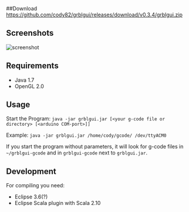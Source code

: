 ##Download
https://github.com/cody82/grblgui/releases/download/v0.3.4/grblgui.zip

## Screenshots
![screenshot](https://github.com/cody82/grblgui/raw/master/grblgui.jpg)

## Requirements
* Java 1.7
* OpenGL 2.0

## Usage
Start the Program: `java -jar grblgui.jar [<your g-code file or directory> [<arduino COM-port>]]`

Example: `java -jar grblgui.jar /home/cody/gcode/ /dev/ttyACM0`

If you start the program without parameters, it will look for g-code files in `~/grblgui-gcode` 
and in `grblgui-gcode` next to `grblgui.jar`.

## Development
For compiling you need:
* Eclipse 3.6(?)
* Eclipse Scala plugin with Scala 2.10
